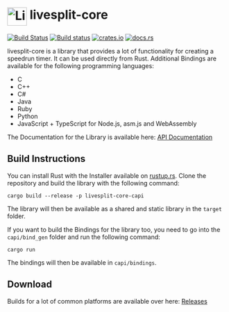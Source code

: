 <h1> <img src="https://raw.githubusercontent.com/LiveSplit/LiveSplit/master/LiveSplit/Resources/Icon.png" alt="LiveSplit" height="42" width="45" align="top"/> livesplit-core</h1>

[![Build Status](https://travis-ci.org/CryZe/livesplit-core.svg?branch=master)](https://travis-ci.org/CryZe/livesplit-core)
[![Build status](https://ci.appveyor.com/api/projects/status/bvv4un099w94kari/branch/master?svg=true)](https://ci.appveyor.com/project/CryZe/livesplit-core/branch/master)
[![crates.io](https://img.shields.io/crates/v/livesplit-core.svg)](https://crates.io/crates/livesplit-core)
[![docs.rs](https://docs.rs/livesplit-core/badge.svg)](https://docs.rs/livesplit-core/)

livesplit-core is a library that provides a lot of functionality for creating a speedrun timer.
It can be used directly from Rust.
Additional Bindings are available for the following programming languages:

 - C
 - C++
 - C#
 - Java
 - Ruby
 - Python
 - JavaScript + TypeScript for Node.js, asm.js and WebAssembly

The Documentation for the Library is available here: [API Documentation](https://docs.rs/livesplit-core/)

## Build Instructions

You can install Rust with the Installer available on [rustup.rs](https://rustup.rs/).
Clone the repository and build the library with the following command:

```
cargo build --release -p livesplit-core-capi
```

The library will then be available as a shared and static library in the `target` folder.

If you want to build the Bindings for the library too, you need to go into the `capi/bind_gen` folder and run the following command:

```
cargo run
```

The bindings will then be available in `capi/bindings`.

## Download

Builds for a lot of common platforms are available over here: [Releases](https://github.com/CryZe/livesplit-core/releases)
